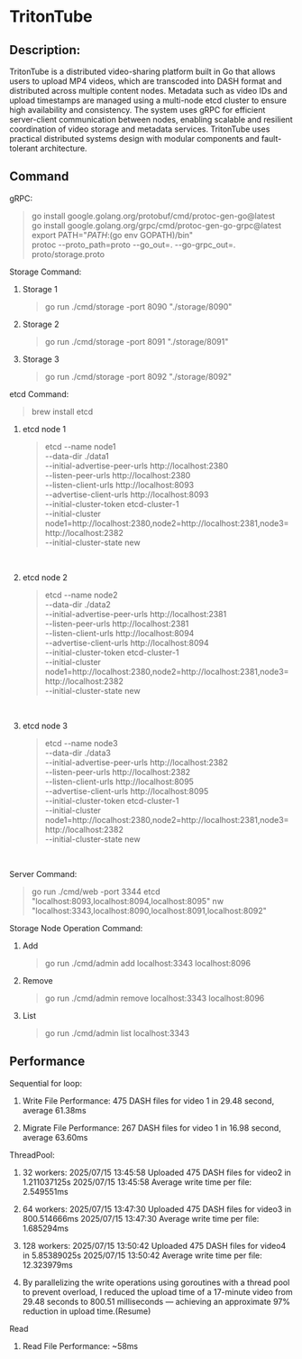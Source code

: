 # TritonTube

## Description:

TritonTube is a distributed video-sharing platform built in Go that allows users to upload MP4 videos, which are transcoded into DASH format and distributed across multiple content nodes. Metadata such as video IDs and upload timestamps are managed using a multi-node etcd cluster to ensure high availability and consistency. The system uses gRPC for efficient server-client communication between nodes, enabling scalable and resilient coordination of video storage and metadata services. TritonTube uses practical distributed systems design with modular components and fault-tolerant architecture.

## Command

gRPC:
> go install google.golang.org/protobuf/cmd/protoc-gen-go@latest <br>
> go install google.golang.org/grpc/cmd/protoc-gen-go-grpc@latest <br>
> export PATH="$PATH:$(go env GOPATH)/bin" <br>
> protoc --proto_path=proto --go_out=. --go-grpc_out=. proto/storage.proto <br>


Storage Command:

1. Storage 1
   > go run ./cmd/storage -port 8090 "./storage/8090"<br>
2. Storage 2
   > go run ./cmd/storage -port 8091 "./storage/8091"<br>
3. Storage 3
   > go run ./cmd/storage -port 8092 "./storage/8092"<br>

etcd Command:

> brew install etcd<br>

1. etcd node 1

   > etcd --name node1 \
     --data-dir ./data1 \
     --initial-advertise-peer-urls http://localhost:2380 \
     --listen-peer-urls http://localhost:2380 \
     --listen-client-urls http://localhost:8093 \
     --advertise-client-urls http://localhost:8093 \
     --initial-cluster-token etcd-cluster-1 \
     --initial-cluster node1=http://localhost:2380,node2=http://localhost:2381,node3=http://localhost:2382 \
     --initial-cluster-state new
   <br>

2. etcd node 2

   > etcd --name node2 \
     --data-dir ./data2 \
     --initial-advertise-peer-urls http://localhost:2381 \
     --listen-peer-urls http://localhost:2381 \
     --listen-client-urls http://localhost:8094 \
     --advertise-client-urls http://localhost:8094 \
     --initial-cluster-token etcd-cluster-1 \
     --initial-cluster node1=http://localhost:2380,node2=http://localhost:2381,node3=http://localhost:2382 \
     --initial-cluster-state new
   <br>

3. etcd node 3
   > etcd --name node3 \
     --data-dir ./data3 \
     --initial-advertise-peer-urls http://localhost:2382 \
     --listen-peer-urls http://localhost:2382 \
     --listen-client-urls http://localhost:8095 \
     --advertise-client-urls http://localhost:8095 \
     --initial-cluster-token etcd-cluster-1 \
     --initial-cluster node1=http://localhost:2380,node2=http://localhost:2381,node3=http://localhost:2382 \
     --initial-cluster-state new
   <br>

Server Command:

> go run ./cmd/web -port 3344 etcd "localhost:8093,localhost:8094,localhost:8095" nw "localhost:3343,localhost:8090,localhost:8091,localhost:8092"<br>

Storage Node Operation Command:

1. Add

   > go run ./cmd/admin add localhost:3343 localhost:8096

2. Remove

   > go run ./cmd/admin remove localhost:3343 localhost:8096

3. List
   > go run ./cmd/admin list localhost:3343

## Performance

Sequential for loop:

1. Write File Performance: 475 DASH files for video 1 in 29.48 second, average 61.38ms

2. Migrate File Performance: 267 DASH files for video 1 in 16.98 second, average 63.60ms

ThreadPool:

1. 32 workers:
2025/07/15 13:45:58 Uploaded 475 DASH files for video2 in 1.211037125s
2025/07/15 13:45:58 Average write time per file: 2.549551ms

2. 64 workers:
2025/07/15 13:47:30 Uploaded 475 DASH files for video3 in 800.514666ms
2025/07/15 13:47:30 Average write time per file: 1.685294ms

3. 128 workers:
2025/07/15 13:50:42 Uploaded 475 DASH files for video4 in 5.85389025s
2025/07/15 13:50:42 Average write time per file: 12.323979ms

1. By parallelizing the write operations using goroutines with a thread pool to prevent overload, I reduced the upload time of a 17-minute video from 29.48 seconds to 800.51 milliseconds — achieving an approximate 97% reduction in upload time.(Resume)


Read

1. Read File Performance: ~58ms
